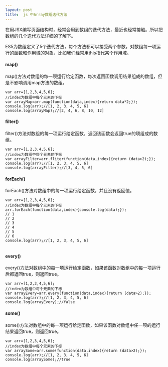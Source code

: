 ```yaml
---
layout: post
title:  js 中Array数组迭代方法
---
```


在用JSX编写页面结构时，经常会用到数组的迭代方法，最近也经常接触。所以把数组的几个迭代方法详细的了解下。

ES5为数组定义了5个迭代方法，每个方法都可以接受两个参数，对数组每一项运行的函数和作用域的对象，比如我们经常用this指代某个作用域。

#### map()
map()方法对数组的每一项运行给定函数，每次返回函数调用结果组成的数组，但是不影响调用map方法的数组。

~~~
var arr=[1,2,3,4,5,6];
//index为数组中每个元素的下标
var arrayMap=arr.map(function(data,index){return data*2;});
console.log(arr);//[1, 2, 3, 4, 5, 6]
console.log(arrayMap);//[2, 4, 6, 8, 10, 12]
~~~

#### filter()
filter()方法对数组的每一项运行给定函数，返回该函数会返回true的项组成的数组。

~~~
var arr=[1,2,3,4,5,6];
//index为数组中每个元素的下标
var arrayFilter=arr.fliter(function(data,index){return (data>2);});
console.log(arr);//[1, 2, 3, 4, 5, 6]
console.log(arrayFilter);//[3, 4, 5, 6]

~~~

#### forEach()
forEach()方法对数组中的每一项运行给定函数，并且没有返回值。

~~~
var arr=[1,2,3,4,5,6];
//index为数组中每个元素的下标
arr.forEach(function(data,index){console.log(data);});
// 1
// 2
// 3
// 4
// 5
// 6
console.log(arr);//[1, 2, 3, 4, 5, 6]


~~~

#### every()
every()方法对数组中的每一项运行给定函数，如果该函数对数组中的每一项运行后都返回true，则返回true。

~~~
var arr=[1,2,3,4,5,6];
//index为数组中每个元素的下标
var arrayEvery=arr.every(function(data,index){return (data>2);});
console.log(arr);//[1, 2, 3, 4, 5, 6]
console.log(arrayEvery);//false
~~~

#### some()
some()方法对数组中的每一项运行给定函数，如果该函数对数组中任一项的运行结果返回true，则返回true。

~~~
var arr=[1,2,3,4,5,6];
//index为数组中每个元素的下标
var arraySome=arr.some(function(data,index){return (data>2);});
console.log(arr);//[1, 2, 3, 4, 5, 6]
console.log(arraySome);//true
~~~